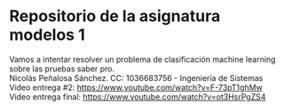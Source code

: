 # Repositorio de la asignatura modelos 1 
Vamos a intentar resolver un problema de clasificación machine learning sobre las pruebas saber pro. <br/>
Nicolás Peñalosa Sánchez. CC: 1036683756 - Ingeniería de Sistemas
<br/>
Video entrega #2:  https://www.youtube.com/watch?v=F-73pT1ghMw
<br/>
Video entrega final: https://www.youtube.com/watch?v=ot3HsrPgZS4
